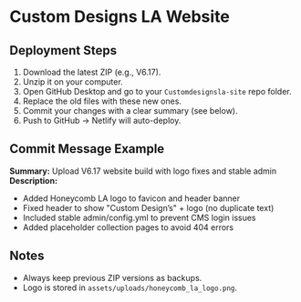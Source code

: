 # Custom Designs LA Website

## Deployment Steps
1. Download the latest ZIP (e.g., V6.17).
2. Unzip it on your computer.
3. Open GitHub Desktop and go to your `Customdesignsla-site` repo folder.
4. Replace the old files with these new ones.
5. Commit your changes with a clear summary (see below).
6. Push to GitHub → Netlify will auto-deploy.

## Commit Message Example
**Summary:** Upload V6.17 website build with logo fixes and stable admin
**Description:**
- Added Honeycomb LA logo to favicon and header banner
- Fixed header to show "Custom Design’s" + logo (no duplicate text)
- Included stable admin/config.yml to prevent CMS login issues
- Added placeholder collection pages to avoid 404 errors

## Notes
- Always keep previous ZIP versions as backups.
- Logo is stored in `assets/uploads/honeycomb_la_logo.png`.
